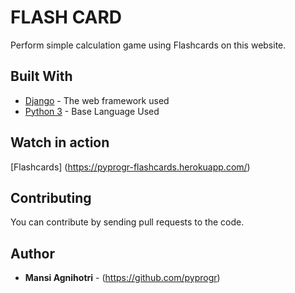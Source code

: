 # FLASH CARD 

Perform simple calculation game using Flashcards on this website.


## Built With

* [Django](https://docs.djangoproject.com/en/3.0/) - The web framework used
* [Python 3](https://docs.python.org/3/) - Base Language Used

## Watch in action

[Flashcards] (https://pyprogr-flashcards.herokuapp.com/)

## Contributing

You can contribute by sending pull requests to the code.


## Author

* **Mansi Agnihotri** - (https://github.com/pyprogr)
